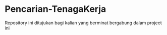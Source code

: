 # Pencarian-TenagaKerja
Repository ini ditujukan bagi kalian yang berminat bergabung dalam project ini
